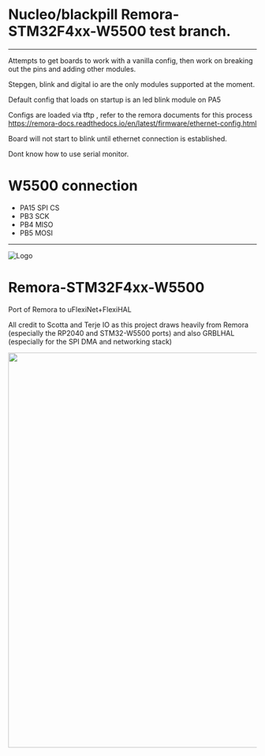 # Nucleo/blackpill Remora-STM32F4xx-W5500 test branch. 
------------------------------------------

Attempts to get boards to work with a vanilla config, then work on breaking out the pins and adding other modules.

Stepgen, blink and digital io are the only modules supported at the moment. 

Default config that loads on startup is an led blink module on PA5

Configs are loaded via tftp , refer to the remora documents for this process
https://remora-docs.readthedocs.io/en/latest/firmware/ethernet-config.html

Board will not start to blink until ethernet connection is established. 

Dont know how to use serial monitor. 

# W5500 connection


 - PA15 SPI CS
 - PB3 SCK
 - PB4  MISO
 - PB5 MOSI


------------------------------------------

![Logo](/readme_images/logo_sm.jpg)
# Remora-STM32F4xx-W5500
Port of Remora to uFlexiNet+FlexiHAL

All credit to Scotta and Terje IO as this project draws heavily from Remora (especially the RP2040 and STM32-W5500 ports) and also GRBLHAL (especially for the SPI DMA and networking stack)

<img src="/readme_images/Board_installed.jpg" width="800">

